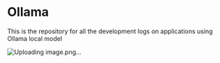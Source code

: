 # Ollama
This is the repository for all the development logs on applications using Ollama local model 


![Uploading image.png…]()
